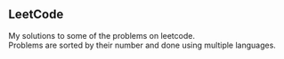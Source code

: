 ## LeetCode

My solutions to some of the problems on leetcode. <br>
Problems are sorted by their number and done using multiple languages.
